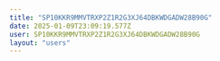```yaml
---
title: "SP10KKR9MMVTRXP2Z1R2G3XJ64DBKWDGADW28B90G"
date: 2025-01-09T23:09:19.577Z
user: SP10KKR9MMVTRXP2Z1R2G3XJ64DBKWDGADW28B90G
layout: "users"
---
```

    